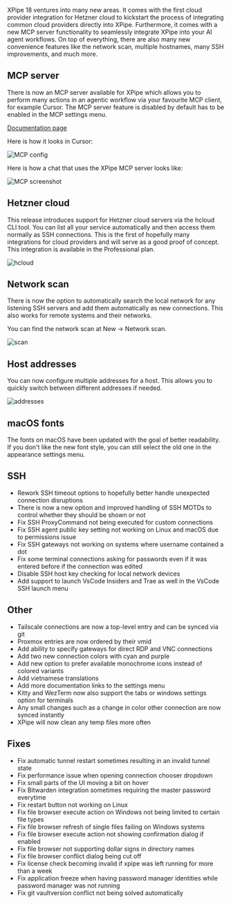 XPipe 18 ventures into many new areas. It comes with the first cloud provider integration for Hetzner cloud to kickstart the process of integrating common cloud providers directly into XPipe. Furthermore, it comes with a new MCP server functionality to seamlessly integrate XPipe into your AI agent workflows. On top of everything, there are also many new convenience features like the network scan, multiple hostnames, many SSH improvements, and much more.

## MCP server

There is now an MCP server available for XPipe which allows you to perform many actions in an agentic workflow via your favourite MCP client, for example Cursor. The MCP server feature is disabled by default has to be enabled in the MCP settings menu.

[Documentation page](https://docs.xpipe.io/guide/mcp)

Here is how it looks in Cursor:

![MCP config](https://xpipe.io/assets/images/BlogPage/cursor-mcp.png)

Here is how a chat that uses the XPipe MCP server looks like:

![MCP screenshot](https://xpipe.io/assets/images/BlogPage/cursor-chat.png)

## Hetzner cloud

This release introduces support for Hetzner cloud servers via the hcloud CLI tool. You can list all your service automatically and then access them normally as SSH connections. This is the first of hopefully many integrations for cloud providers and will serve as a good proof of concept. This integration is available in the Professional plan.

![hcloud](https://xpipe.io/assets/images/BlogPage/hcloud.png)

## Network scan

There is now the option to automatically search the local network for any listening SSH servers and add them automatically as new connections. This also works for remote systems and their networks.

You can find the network scan at New -> Network scan.

![scan](https://xpipe.io/assets/images/BlogPage/network-scan.png)

## Host addresses

You can now configure multiple addresses for a host. This allows you to quickly switch between different addresses if needed.

![addresses](https://xpipe.io/assets/images/BlogPage/addresses.png)

## macOS fonts

The fonts on macOS have been updated with the goal of better readability. If you don't like the new font style, you can still select the old one in the appearance settings menu.

## SSH

- Rework SSH timeout options to hopefully better handle unexpected connection disruptions
- There is now a new option and improved handling of SSH MOTDs to control whether they should be shown or not
- Fix SSH ProxyCommand not being executed for custom connections
- Fix SSH agent public key setting not working on Linux and macOS due to permissions issue
- Fix SSH gateways not working on systems where username contained a dot
- Fix some terminal connections asking for passwords even if it was entered before if the connection was edited
- Disable SSH host key checking for local network devices
- Add support to launch VsCode Insiders and Trae as well in the VsCode SSH launch menu

## Other

- Tailscale connections are now a top-level entry and can be synced via git
- Proxmox entries are now ordered by their vmid
- Add ability to specify gateways for direct RDP and VNC connections
- Add two new connection colors with cyan and purple
- Add new option to prefer available monochrome icons instead of colored variants
- Add vietnamese translations
- Add more documentation links to the settings menu
- Kitty and WezTerm now also support the tabs or windows settings option for terminals
- Any small changes such as a change in color other connection are now synced instantly
- XPipe will now clean any temp files more often

## Fixes

- Fix automatic tunnel restart sometimes resulting in an invalid tunnel state
- Fix performance issue when opening connection chooser dropdown
- Fix small parts of the UI moving a bit on hover
- Fix Bitwarden integration sometimes requiring the master password everytime
- Fix restart button not working on Linux
- Fix file browser execute action on Windows not being limited to certain file types
- Fix file browser refresh of single files failing on Windows systems
- Fix file browser execute action not showing confirmation dialog if enabled
- Fix file browser not supporting dollar signs in directory names
- Fix file browser conflict dialog being cut off
- Fix license check becoming invalid if xpipe was left running for more than a week
- Fix application freeze when having password manager identities while password manager was not running
- Fix git vaultversion conflict not being solved automatically
